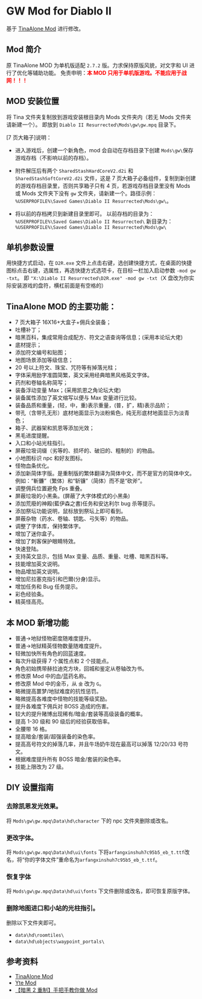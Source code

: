 # GW Mod for Diablo II

基于 <a href="https://bbs.d.163.com/forum.php?mod=viewthread&tid=175054315" target="__blank">TinaAlone Mod</a> 进行修改。

## Mod 简介

原 TinaAlone MOD 为单机版适配 `2.7.2` 版。力求保持原版风貌，对文字和 UI 进行了优化等辅助功能。
免责申明：<span style="color: red;">**本 MOD 只用于单机版游戏。不能应用于战网！！！**</span>

## MOD 安装位置

将 Tina 文件夹复制放到游戏安装根目录内 Mods 文件夹内（若无 Mods 文件夹请新建一个）。
即放到 `Diablo II Resurrected\Mods\gw\gw.mpq` 目录下。

[7 页大箱子]说明：

- 进入游戏后，创建一个新角色，mod 会自动在存档目录下创建 `Mods\gw\`保存游戏存档（不影响以前的存档）。
- 附件解压后有两个 `SharedStashHardCoreV2.d2i` 和 `SharedStashSoftCoreV2.d2i` 文件，这是 7 页大箱子必备组件，复制到新创建的游戏存档目录里，否则共享箱子只有 4 页，若游戏存档目录里没有 Mods 或 Mods 文件夹下没有 `gw` 文件夹，请新建一个。路径示例：`%USERPROFILE%\Saved Games\Diablo II Resurrected\Mods\gw\`。

- 将以前的存档拷贝到新建目录里即可。
  以前存档的目录为：
  `%USERPROFILE%\Saved Games\Diablo II Resurrected\`
  新目录为：
  `%USERPROFILE%\Saved Games\Diablo II Resurrected\Mods\gw\`

## 单机参数设置

用快捷方式启动，在 `D2R.exe` 文件上点击右键，选创建快捷方式，在桌面的快捷图标点击右键，选属性，再选快捷方式选项卡，在目标一栏加入启动参数 `-mod gw -txt`。
即 `"X:\Diablo II Resurrected\D2R.exe" -mod gw -txt`（X 盘改为你实际安装游戏的盘符，横杠前面是有空格的）

## TinaAlone MOD 的主要功能：

- 7 页大箱子 16X16+大盒子+佣兵全装备；
- 吐槽补丁；
- 暗黑百科，集成常用合成配方、符文之语查询等信息；(采用本论坛大佬)
- 底材提示；
- 添加符文编号和贴图；
- 地图场景添加等级信息；
- 20 号以上符文、珠宝、咒符等有掉落光柱；
- 字体采用励字准圆简繁，英文采用经典暗黑风格英文字体。
- 药剂和卷轴名称简写；
- 装备浮动变量 Max；(采用凯恩之角论坛大佬)
- 装备属性添加了英文缩写以便与 Max 变量进行比较。
- 装备品质和重量，(轻，中，重)表示重量，(普，扩，精)表示品阶；
- 带孔（含带孔无形）底材地面显示为淡粉紫色，纯无形底材地面显示为淡青色；
- 箱子、武器架和凯恩等添加光效；
- 黑毛进度提醒。
- 入口和小站光柱指引。
- 屏蔽垃圾词缀（劣等的、损坏的、破旧的、粗制的）的物品。
- 小地图标识 npc 和好友图标。
- 怪物血条优化。
- 添加新简体字版。是重制版的繁体翻译为简体中文，而不是官方的简体中文。例如：“斬鐮”（繁体）和“斩镰”（简体）而不是“砍斧”。
- 调整佣兵位置避免 Fps 重叠。
- 屏蔽垃圾的小黑条。(屏蔽了大字体模式的小黑条)
- 添加荒廢的神殿(藍伊森之書)任务和安达利尔 bug 杀等提示。
- 添加祭坛功能说明，鼠标放到祭坛上即可看到。
- 屏蔽杂物（药水、卷轴、钥匙、弓矢等）的物品。
- 调整了字体库，保持繁体字。
- 增加了迷你盒子。
- 增加了刺客保护眼睛特效。
- 快速登陆。
- 支持英文显示，包括 Max 变量、品质、重量、吐槽、暗黑百科等。
- 技能增加英文说明。
- 物品增加英文说明。
- 增加尼拉塞克指引和巴爾(分身)显示。
- 增加任务和 Bug 任务提示。
- 彩色经验条。
- 精英怪高亮。

## 本 MOD 新增功能

- 普通->地狱怪物密度随难度提升。
- 普通->地狱精英怪物数量随难度提升。
- 轻微加快所有角色的回蓝速度。
- 每次升级获得 7 个属性点和 2 个技能点。
- 角色初始携带赫拉迪克方块，回城和鉴定从卷轴改为书。
- 修改原 Mod 中的血/蓝药名称。
- 修改原 Mod 中的金币，从 `金` 改为 `G`。
- 略微提高噩梦/地狱难度的抗性惩罚。
- 略微提高各难度中怪物的技能等级奖励。
- 提升各难度下佣兵对 BOSS 造成的伤害。
- 较大的提升赌博出现稀有/暗金/套装等高级装备的概率。
- 提高 1-30 级和 90 级后的经验获取倍率。
- 全腰带 16 格。
- 提高暗金/套装/超强装备的染色率。
- 提高高号符文的掉落几率，并且牛场奶牛现在最高可以掉落 12/20/33 号符文。
- 根据难度提升所有 BOSS 暗金/套装的染色率。
- 技能上限改为 27 级。

## DIY 设置指南

### 去除凯恩发光效果。

将 `Mods\gw\gw.mpq\Data\hd\character` 下的 npc 文件夹删除或改名。

### 更改字体。

将 `Mods\gw\gw.mpq\Data\hd\ui\fonts` 下将`arfangxinshuh7c95b5_eb_t.ttf`改名，将“你的字体文件”重命名为`arfangxinshuh7c95b5_eb_t.ttf`。

### 恢复字体

将 `Mods\gw\gw.mpq\Data\hd\ui\fonts` 下文件删除或改名，即可恢复原版字体。

### 删除地图进口和小站的光柱指引。

删除以下文件夹即可。

- `data\hd\roomtiles\`
- `data\hd\objects\waypoint_portals\`

## 参考资料

- <a href="https://bbs.d.163.com/forum.php?mod=viewthread&tid=175054315" target="__blank">TinaAlone Mod</a>
- <a href="https://www.wolai.com/5cyjCCgBFwVrFRsH4pwrZe" target="__blank">Yte Mod</a>
- <a href="https://www.bilibili.com/video/BV1p44y1L7T4" target="__blank">【暗黑 2 重制】手把手教你做 Mod</a>
